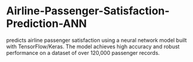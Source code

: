# Airline-Passenger-Satisfaction-Prediction-ANN
 predicts airline passenger satisfaction using a neural network model built with TensorFlow/Keras. The model achieves high accuracy and robust performance on a dataset of over 120,000 passenger records.

